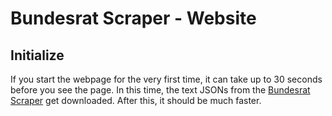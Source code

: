 # Bundesrat Scraper - Website

## Initialize

If you start the webpage for the very first time, it can take up to 30 seconds before you see the page. In this time, the text JSONs from the [Bundesrat Scraper](https://github.com/okfde/bundesrat-scraper) get downloaded. After this, it should be much faster.
